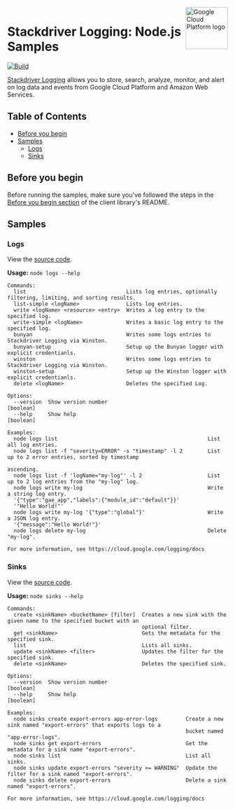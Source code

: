 <img src="https://avatars2.githubusercontent.com/u/2810941?v=3&s=96" alt="Google Cloud Platform logo" title="Google Cloud Platform" align="right" height="96" width="96"/>

# Stackdriver Logging: Node.js Samples

[![Build](https://storage.googleapis.com/.svg)]()

[Stackdriver Logging](https://cloud.google.com/logging/docs) allows you to store, search, analyze, monitor, and alert on log data and events from Google Cloud Platform and Amazon Web Services.

## Table of Contents

* [Before you begin](#before-you-begin)
* [Samples](#samples)
  * [Logs](#logs)
  * [Sinks](#sinks)

## Before you begin

Before running the samples, make sure you've followed the steps in the
[Before you begin section](../README.md#before-you-begin) of the client
library's README.

## Samples

### Logs

View the [source code][logs_0_code].

__Usage:__ `node logs --help`

```
Commands:
  list                                Lists log entries, optionally filtering, limiting, and sorting results.
  list-simple <logName>               Lists log entries.
  write <logName> <resource> <entry>  Writes a log entry to the specified log.
  write-simple <logName>              Writes a basic log entry to the specified log.
  bunyan                              Writes some logs entries to Stackdriver Logging via Winston.
  bunyan-setup                        Setup up the Bunyan logger with explicit credentianls.
  winston                             Writes some logs entries to Stackdriver Logging via Winston.
  winston-setup                       Setup up the Winston logger with explicit credentianls.
  delete <logName>                    Deletes the specified Log.

Options:
  --version  Show version number                                                                               [boolean]
  --help     Show help                                                                                         [boolean]

Examples:
  node logs list                                                List all log entries.
  node logs list -f "severity=ERROR" -s "timestamp" -l 2        List up to 2 error entries, sorted by timestamp
                                                                ascending.
  node logs list -f 'logName="my-log"' -l 2                     List up to 2 log entries from the "my-log" log.
  node logs write my-log                                        Write a string log entry.
  '{"type":"gae_app","labels":{"module_id":"default"}}'
  '"Hello World!"'
  node logs write my-log '{"type":"global"}'                    Write a JSON log entry.
  '{"message":"Hello World!"}'
  node logs delete my-log                                       Delete "my-log".

For more information, see https://cloud.google.com/logging/docs
```

[logs_0_docs]: https://cloud.google.com/logging/docs
[logs_0_code]: logs.js

### Sinks

View the [source code][sinks_1_code].

__Usage:__ `node sinks --help`

```
Commands:
  create <sinkName> <bucketName> [filter]  Creates a new sink with the given name to the specified bucket with an
                                           optional filter.
  get <sinkName>                           Gets the metadata for the specified sink.
  list                                     Lists all sinks.
  update <sinkName> <filter>               Updates the filter for the specified sink.
  delete <sinkName>                        Deletes the specified sink.

Options:
  --version  Show version number                                                                               [boolean]
  --help     Show help                                                                                         [boolean]

Examples:
  node sinks create export-errors app-error-logs         Create a new sink named "export-errors" that exports logs to a
                                                         bucket named "app-error-logs".
  node sinks get export-errors                           Get the metadata for a sink name "export-errors".
  node sinks list                                        List all sinks.
  node sinks update export-errors "severity >= WARNING"  Update the filter for a sink named "export-errors".
  node sinks delete export-errors                        Delete a sink named "export-errors".

For more information, see https://cloud.google.com/logging/docs
```

[sinks_1_docs]: https://cloud.google.com/logging/docs
[sinks_1_code]: sinks.js
